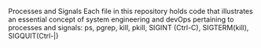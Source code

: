 Processes and Signals
Each file in this repository holds code that illustrates an essential concept of system engineering and devOps pertaining to processes and signals: ps, pgrep, kill, pkill, SIGINT (Ctrl-C), SIGTERM(kill), SIGQUIT(Ctrl-|)
